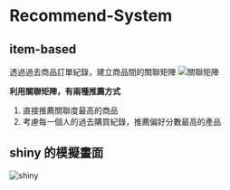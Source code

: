 # Recommend-System
## item-based
透過過去商品訂單紀錄，建立商品間的關聯矩陣
![關聯矩陣](https://imgur.com/khPtpJY.jpg)

**利用關聯矩陣，有兩種推薦方式**
1. 直接推薦關聯度最高的商品
2. 考慮每一個人的過去購買紀錄，推薦偏好分數最高的產品

## shiny 的模擬畫面

![shiny](https://imgur.com/nHj6QCG.jpg)
